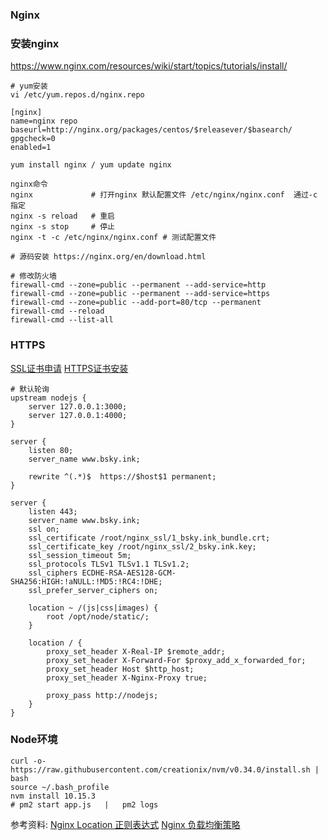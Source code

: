 ### Nginx

### 安装nginx
https://www.nginx.com/resources/wiki/start/topics/tutorials/install/
```shell
# yum安装
vi /etc/yum.repos.d/nginx.repo

[nginx]
name=nginx repo
baseurl=http://nginx.org/packages/centos/$releasever/$basearch/
gpgcheck=0
enabled=1

yum install nginx / yum update nginx

nginx命令
nginx 		      # 打开nginx 默认配置文件 /etc/nginx/nginx.conf  通过-c 指定
nginx -s reload   # 重启
nginx -s stop     # 停止
nginx -t -c /etc/nginx/nginx.conf # 测试配置文件 

# 源码安装 https://nginx.org/en/download.html

# 修改防火墙
firewall-cmd --zone=public --permanent --add-service=http
firewall-cmd --zone=public --permanent --add-service=https
firewall-cmd --zone=public --add-port=80/tcp --permanent
firewall-cmd --reload
firewall-cmd --list-all
```

### HTTPS
[SSL证书申请](https://cloud.tencent.com/document/product/400/6814)
[HTTPS证书安装](https://cloud.tencent.com/document/product/400/4143)


```shell
# 默认轮询
upstream nodejs {
    server 127.0.0.1:3000;
    server 127.0.0.1:4000;
}

server {
    listen 80;
    server_name www.bsky.ink;

    rewrite ^(.*)$  https://$host$1 permanent;
}

server {
    listen 443;
    server_name www.bsky.ink;
    ssl on;
    ssl_certificate /root/nginx_ssl/1_bsky.ink_bundle.crt;
    ssl_certificate_key /root/nginx_ssl/2_bsky.ink.key;
    ssl_session_timeout 5m;
    ssl_protocols TLSv1 TLSv1.1 TLSv1.2;
    ssl_ciphers ECDHE-RSA-AES128-GCM-SHA256:HIGH:!aNULL:!MD5:!RC4:!DHE;
    ssl_prefer_server_ciphers on;

    location ~ /(js|css|images) {
        root /opt/node/static/;
    }

    location / {
        proxy_set_header X-Real-IP $remote_addr;
        proxy_set_header X-Forward-For $proxy_add_x_forwarded_for;
        proxy_set_header Host $http_host;
        proxy_set_header X-Nginx-Proxy true;

	    proxy_pass http://nodejs;
    }
}

```

### Node环境
```shell
curl -o- https://raw.githubusercontent.com/creationix/nvm/v0.34.0/install.sh | bash
source ~/.bash_profile
nvm install 10.15.3
# pm2 start app.js   |   pm2 logs
```

参考资料: 
[Nginx Location 正则表达式](https://www.jianshu.com/p/9fd2ea5b7d12)
[Nginx 负载均衡策略](https://juejin.im/post/5adc240f51882567336a4f4b)